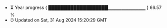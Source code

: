 - ⏳ Year progress { ███████████████████▁▁▁▁▁▁▁▁▁▁▁ } 66.57 %
- ⏰ Updated on Sat, 31 Aug 2024 15:20:29 GMT


